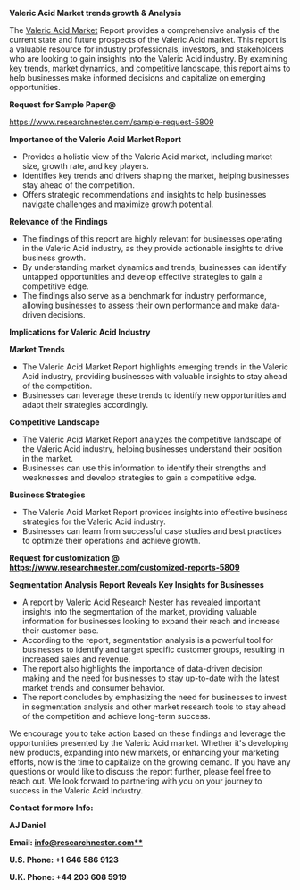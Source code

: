 ﻿<a name="_hlk167721000"></a>**Valeric Acid Market trends growth & Analysis**

The [Valeric Acid Market](https://www.researchnester.com/reports/valeric-acid-market/5809) Report provides a comprehensive analysis of the current state and future prospects of the Valeric Acid market. This report is a valuable resource for industry professionals, investors, and stakeholders who are looking to gain insights into the Valeric Acid industry. By examining key trends, market dynamics, and competitive landscape, this report aims to help businesses make informed decisions and capitalize on emerging opportunities.

**Request for Sample Paper@**

<https://www.researchnester.com/sample-request-5809>

**Importance of the Valeric Acid Market Report**

- Provides a holistic view of the Valeric Acid market, including market size, growth rate, and key players.
- Identifies key trends and drivers shaping the market, helping businesses stay ahead of the competition.
- Offers strategic recommendations and insights to help businesses navigate challenges and maximize growth potential.

**Relevance of the Findings**	

- The findings of this report are highly relevant for businesses operating in the Valeric Acid industry, as they provide actionable insights to drive business growth.
- By understanding market dynamics and trends, businesses can identify untapped opportunities and develop effective strategies to gain a competitive edge.
- The findings also serve as a benchmark for industry performance, allowing businesses to assess their own performance and make data-driven decisions.

**Implications for Valeric Acid  Industry**

**Market Trends**

- The Valeric Acid Market Report highlights emerging trends in the Valeric Acid industry, providing businesses with valuable insights to stay ahead of the competition.
- Businesses can leverage these trends to identify new opportunities and adapt their strategies accordingly.

**Competitive Landscape**

- The Valeric Acid Market Report analyzes the competitive landscape of the Valeric Acid industry, helping businesses understand their position in the market.
- Businesses can use this information to identify their strengths and weaknesses and develop strategies to gain a competitive edge.

**Business Strategies**

- The Valeric Acid Market Report provides insights into effective business strategies for the Valeric Acid industry.
- Businesses can learn from successful case studies and best practices to optimize their operations and achieve growth.

**Request for customization @ <https://www.researchnester.com/customized-reports-5809>**

**Segmentation Analysis Report Reveals Key Insights for Businesses**

- A report by Valeric Acid Research Nester has revealed important insights into the segmentation of the market, providing valuable information for businesses looking to expand their reach and increase their customer base.
- According to the report, segmentation analysis is a powerful tool for businesses to identify and target specific customer groups, resulting in increased sales and revenue.
- The report also highlights the importance of data-driven decision making and the need for businesses to stay up-to-date with the latest market trends and consumer behavior.
- The report concludes by emphasizing the need for businesses to invest in segmentation analysis and other market research tools to stay ahead of the competition and achieve long-term success.

We encourage you to take action based on these findings and leverage the opportunities presented by the Valeric Acid market. Whether it's developing new products, expanding into new markets, or enhancing your marketing efforts, now is the time to capitalize on the growing demand. If you have any questions or would like to discuss the report further, please feel free to reach out. We look forward to partnering with you on your journey to success in the Valeric Acid Industry.

**Contact for more Info:**

**AJ Daniel**

**Email: [info@researchnester.com**](mailto:info@researchnester.com "mailto:info@researchnester.com")**

**U.S. Phone: +1 646 586 9123**

**U.K. Phone: +44 203 608 5919**



